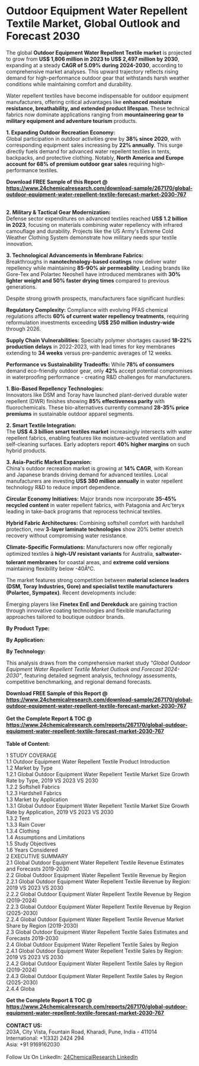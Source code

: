 <h1>Outdoor Equipment Water Repellent Textile Market, Global Outlook and Forecast 2030</h1><p>The global <strong>Outdoor Equipment Water Repellent Textile market</strong> is projected to grow from <strong>US$ 1,806 million in 2023 to US$ 2,497 million by 2030</strong>, expanding at a steady <strong>CAGR of 5.09% during 2024-2030</strong>, according to comprehensive market analyses. This upward trajectory reflects rising demand for high-performance outdoor gear that withstands harsh weather conditions while maintaining comfort and durability.</p><p>Water repellent textiles have become indispensable for outdoor equipment manufacturers, offering critical advantages like <strong>enhanced moisture resistance, breathability, and extended product lifespan</strong>. These technical fabrics now dominate applications ranging from <strong>mountaineering gear to military equipment and adventure tourism</strong> products.</p><p><strong>1. Expanding Outdoor Recreation Economy:</strong><br>
Global participation in outdoor activities grew by <strong>38% since 2020</strong>, with corresponding equipment sales increasing by <strong>22% annually</strong>. This surge directly fuels demand for advanced water repellent textiles in tents, backpacks, and protective clothing. Notably, <strong>North America and Europe account for 68% of premium outdoor gear sales</strong> requiring high-performance textiles.</p><div><b>Download FREE Sample of this Report @ 
            <a href="https://www.24chemicalresearch.com/download-sample/267170/global-outdoor-equipment-water-repellent-textile-forecast-market-2030-767">
            https://www.24chemicalresearch.com/download-sample/267170/global-outdoor-equipment-water-repellent-textile-forecast-market-2030-767</a></b></div><br><p><strong>2. Military &amp; Tactical Gear Modernization:</strong><br>
Defense sector expenditures on advanced textiles reached <strong>US$ 1.2 billion in 2023</strong>, focusing on materials combining water repellency with infrared camouflage and durability. Projects like the US Army's Extreme Cold Weather Clothing System demonstrate how military needs spur textile innovation.</p><p><strong>3. Technological Advancements in Membrane Fabrics:</strong><br>
Breakthroughs in <strong>nanotechnology-based coatings</strong> now deliver water repellency while maintaining <strong>85-90% air permeability</strong>. Leading brands like Gore-Tex and Polartec Neoshell have introduced membranes with <strong>30% lighter weight and 50% faster drying times</strong> compared to previous generations.</p><p>Despite strong growth prospects, manufacturers face significant hurdles:</p><p><strong>Regulatory Complexity:</strong> Compliance with evolving PFAS chemical regulations affects <strong>60% of current water repellency treatments</strong>, requiring reformulation investments exceeding <strong>US$ 250 million industry-wide</strong> through 2026.</p><p><strong>Supply Chain Vulnerabilities:</strong> Specialty polymer shortages caused <strong>18-22% production delays</strong> in 2022-2023, with lead times for key membranes extending to <strong>34 weeks</strong> versus pre-pandemic averages of 12 weeks.</p><p><strong>Performance vs Sustainability Tradeoffs:</strong> While <strong>78% of consumers</strong> demand eco-friendly outdoor gear, only <strong>42%</strong> accept potential compromises in waterproofing performance - creating R&amp;D challenges for manufacturers.</p><p><strong>1. Bio-Based Repellency Technologies:</strong><br>
Innovators like DSM and Toray have launched plant-derived durable water repellent (DWR) finishes showing <strong>85% effectiveness parity</strong> with fluorochemicals. These bio-alternatives currently command <strong>28-35% price premiums</strong> in sustainable outdoor apparel segments.</p><p><strong>2. Smart Textile Integration:</strong><br>
The <strong>US$ 4.3 billion smart textiles market</strong> increasingly intersects with water repellent fabrics, enabling features like moisture-activated ventilation and self-cleaning surfaces. Early adopters report <strong>40% higher margins</strong> on such hybrid products.</p><p><strong>3. Asia-Pacific Market Expansion:</strong><br>
China's outdoor recreation market is growing at <strong>14% CAGR</strong>, with Korean and Japanese brands driving demand for advanced textiles. Local manufacturers are investing <strong>US$ 380 million annually</strong> in water repellent technology R&amp;D to reduce import dependence.</p><p><strong>Circular Economy Initiatives:</strong> Major brands now incorporate <strong>35-45% recycled content</strong> in water repellent fabrics, with Patagonia and Arc'teryx leading in take-back programs that reprocess technical textiles.</p><p><strong>Hybrid Fabric Architectures:</strong> Combining softshell comfort with hardshell protection, new <strong>3-layer laminate technologies</strong> show 20% better stretch recovery without compromising water resistance.</p><p><strong>Climate-Specific Formulations:</strong> Manufacturers now offer regionally optimized textiles â <strong>high-UV resistant variants</strong> for Australia, <strong>saltwater-tolerant membranes</strong> for coastal areas, and <strong>extreme cold versions</strong> maintaining flexibility below -40Â°C.</p><p>The market features strong competition between <strong>material science leaders (DSM, Toray Industries, Gore) and specialist textile manufacturers (Polartec, Sympatex)</strong>. Recent developments include:</p><p>Emerging players like <strong>Finetex EnE and Derekduck</strong> are gaining traction through innovative coating technologies and flexible manufacturing approaches tailored to boutique outdoor brands.</p><p><strong>By Product Type:</strong></p><p><strong>By Application:</strong></p><p><strong>By Technology:</strong></p><p>This analysis draws from the comprehensive market study <em>"Global Outdoor Equipment Water Repellent Textile Market Outlook and Forecast 2024-2030"</em>, featuring detailed segment analysis, technology assessments, competitive benchmarking, and regional demand forecasts.</p><div><b>Download FREE Sample of this Report @ 
            <a href="https://www.24chemicalresearch.com/download-sample/267170/global-outdoor-equipment-water-repellent-textile-forecast-market-2030-767">
            https://www.24chemicalresearch.com/download-sample/267170/global-outdoor-equipment-water-repellent-textile-forecast-market-2030-767</a></b></div><br><div><b>Get the Complete Report & TOC @ 
            <a href="https://www.24chemicalresearch.com/reports/267170/global-outdoor-equipment-water-repellent-textile-forecast-market-2030-767">
            https://www.24chemicalresearch.com/reports/267170/global-outdoor-equipment-water-repellent-textile-forecast-market-2030-767</a></b></div><br>
            <b>Table of Content:</b><p>1 STUDY COVERAGE<br />
1.1 Outdoor Equipment Water Repellent Textile Product Introduction<br />
1.2 Market by Type<br />
1.2.1 Global Outdoor Equipment Water Repellent Textile Market Size Growth Rate by Type, 2019 VS 2023 VS 2030<br />
1.2.2 Softshell Fabrics<br />
1.2.3 Hardshell Fabrics<br />
1.3 Market by Application<br />
1.3.1 Global Outdoor Equipment Water Repellent Textile Market Size Growth Rate by Application, 2019 VS 2023 VS 2030<br />
1.3.2 Tent<br />
1.3.3 Rain Cover<br />
1.3.4 Clothing<br />
1.4 Assumptions and Limitations<br />
1.5 Study Objectives<br />
1.6 Years Considered<br />
2 EXECUTIVE SUMMARY<br />
2.1 Global Outdoor Equipment Water Repellent Textile Revenue Estimates and Forecasts 2019-2030<br />
2.2 Global Outdoor Equipment Water Repellent Textile Revenue by Region<br />
2.2.1 Global Outdoor Equipment Water Repellent Textile Revenue by Region: 2019 VS 2023 VS 2030<br />
2.2.2 Global Outdoor Equipment Water Repellent Textile Revenue by Region (2019-2024)<br />
2.2.3 Global Outdoor Equipment Water Repellent Textile Revenue by Region (2025-2030)<br />
2.2.4 Global Outdoor Equipment Water Repellent Textile Revenue Market Share by Region (2019-2030)<br />
2.3 Global Outdoor Equipment Water Repellent Textile Sales Estimates and Forecasts 2019-2030<br />
2.4 Global Outdoor Equipment Water Repellent Textile Sales by Region<br />
2.4.1 Global Outdoor Equipment Water Repellent Textile Sales by Region: 2019 VS 2023 VS 2030<br />
2.4.2 Global Outdoor Equipment Water Repellent Textile Sales by Region (2019-2024)<br />
2.4.3 Global Outdoor Equipment Water Repellent Textile Sales by Region (2025-2030)<br />
2.4.4 Globa</p><div><b>Get the Complete Report & TOC @ 
            <a href="https://www.24chemicalresearch.com/reports/267170/global-outdoor-equipment-water-repellent-textile-forecast-market-2030-767">
            https://www.24chemicalresearch.com/reports/267170/global-outdoor-equipment-water-repellent-textile-forecast-market-2030-767</a></b></div><br><b>CONTACT US:</b><br>
            203A, City Vista, Fountain Road, Kharadi, Pune, India - 411014<br>
            International: +1(332) 2424 294<br>
            Asia: +91 9169162030 <br><br>
            Follow Us On LinkedIn: <a href="https://www.linkedin.com/company/24chemicalresearch/">24ChemicalResearch LinkedIn</a>